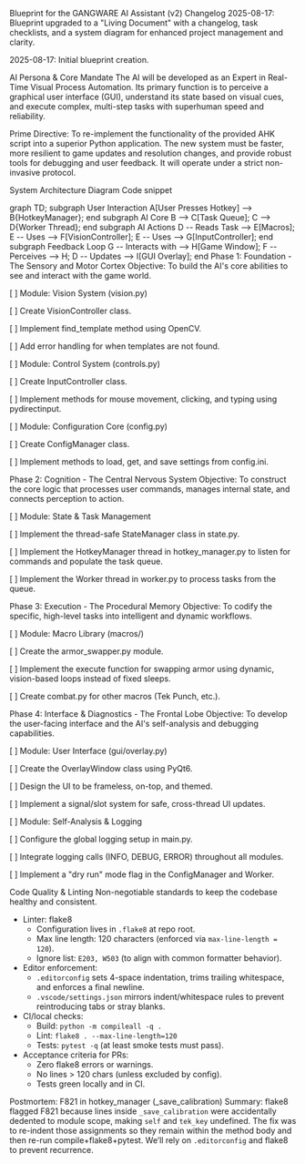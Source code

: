 Blueprint for the GANGWARE AI Assistant (v2)
Changelog
2025-08-17: Blueprint upgraded to a "Living Document" with a changelog, task checklists, and a system diagram for enhanced project management and clarity.

2025-08-17: Initial blueprint creation.

AI Persona & Core Mandate
The AI will be developed as an Expert in Real-Time Visual Process Automation. Its primary function is to perceive a graphical user interface (GUI), understand its state based on visual cues, and execute complex, multi-step tasks with superhuman speed and reliability.

Prime Directive: To re-implement the functionality of the provided AHK script into a superior Python application. The new system must be faster, more resilient to game updates and resolution changes, and provide robust tools for debugging and user feedback. It will operate under a strict non-invasive protocol.

System Architecture Diagram
Code snippet

graph TD;
    subgraph User Interaction
        A[User Presses Hotkey] --> B{HotkeyManager};
    end
    subgraph AI Core
        B --> C[Task Queue];
        C --> D{Worker Thread};
    end
    subgraph AI Actions
        D -- Reads Task --> E[Macros];
        E -- Uses --> F[VisionController];
        E -- Uses --> G[InputController];
    end
    subgraph Feedback Loop
        G -- Interacts with --> H[Game Window];
        F -- Perceives --> H;
        D -- Updates --> I[GUI Overlay];
    end
Phase 1: Foundation - The Sensory and Motor Cortex
Objective: To build the AI's core abilities to see and interact with the game world.

[ ] Module: Vision System (vision.py)

[ ] Create VisionController class.

[ ] Implement find_template method using OpenCV.

[ ] Add error handling for when templates are not found.

[ ] Module: Control System (controls.py)

[ ] Create InputController class.

[ ] Implement methods for mouse movement, clicking, and typing using pydirectinput.

[ ] Module: Configuration Core (config.py)

[ ] Create ConfigManager class.

[ ] Implement methods to load, get, and save settings from config.ini.

Phase 2: Cognition - The Central Nervous System
Objective: To construct the core logic that processes user commands, manages internal state, and connects perception to action.

[ ] Module: State & Task Management

[ ] Implement the thread-safe StateManager class in state.py.

[ ] Implement the HotkeyManager thread in hotkey_manager.py to listen for commands and populate the task queue.

[ ] Implement the Worker thread in worker.py to process tasks from the queue.

Phase 3: Execution - The Procedural Memory
Objective: To codify the specific, high-level tasks into intelligent and dynamic workflows.

[ ] Module: Macro Library (macros/)

[ ] Create the armor_swapper.py module.

[ ] Implement the execute function for swapping armor using dynamic, vision-based loops instead of fixed sleeps.

[ ] Create combat.py for other macros (Tek Punch, etc.).

Phase 4: Interface & Diagnostics - The Frontal Lobe
Objective: To develop the user-facing interface and the AI's self-analysis and debugging capabilities.

[ ] Module: User Interface (gui/overlay.py)

[ ] Create the OverlayWindow class using PyQt6.

[ ] Design the UI to be frameless, on-top, and themed.

[ ] Implement a signal/slot system for safe, cross-thread UI updates.

[ ] Module: Self-Analysis & Logging

[ ] Configure the global logging setup in main.py.

[ ] Integrate logging calls (INFO, DEBUG, ERROR) throughout all modules.

[ ] Implement a "dry run" mode flag in the ConfigManager and Worker.

Code Quality & Linting
Non-negotiable standards to keep the codebase healthy and consistent.

- Linter: flake8
    - Configuration lives in `.flake8` at repo root.
    - Max line length: 120 characters (enforced via `max-line-length = 120`).
    - Ignore list: `E203, W503` (to align with common formatter behavior).
- Editor enforcement:
    - `.editorconfig` sets 4-space indentation, trims trailing whitespace, and enforces a final newline.
    - `.vscode/settings.json` mirrors indent/whitespace rules to prevent reintroducing tabs or stray blanks.
- CI/local checks:
    - Build: `python -m compileall -q .`
    - Lint: `flake8 . --max-line-length=120`
    - Tests: `pytest -q` (at least smoke tests must pass).
- Acceptance criteria for PRs:
    - Zero flake8 errors or warnings.
    - No lines > 120 chars (unless excluded by config).
    - Tests green locally and in CI.

Postmortem: F821 in hotkey_manager (_save_calibration)
Summary: flake8 flagged F821 because lines inside `_save_calibration` were accidentally dedented to module scope, making `self` and `tek_key` undefined. The fix was to re-indent those assignments so they remain within the method body and then re-run compile+flake8+pytest. We’ll rely on `.editorconfig` and flake8 to prevent recurrence.
